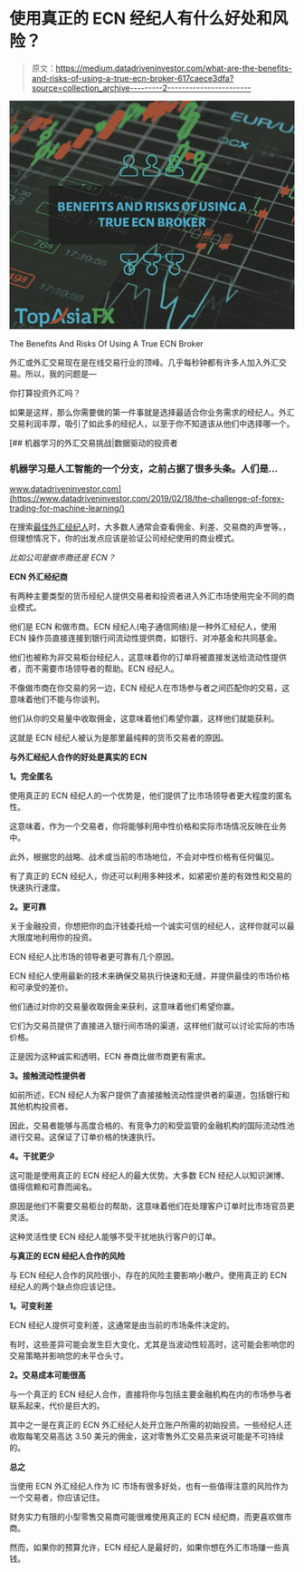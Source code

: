 # 使用真正的 ECN 经纪人有什么好处和风险？

> 原文：<https://medium.datadriveninvestor.com/what-are-the-benefits-and-risks-of-using-a-true-ecn-broker-617caece3dfa?source=collection_archive---------2----------------------->

![](img/22ab7355c883bc7f337b78209f757041.png)

The Benefits And Risks Of Using A True ECN Broker

外汇或外汇交易现在是在线交易行业的顶峰。几乎每秒钟都有许多人加入外汇交易。所以，我的问题是—

你打算投资外汇吗？

如果是这样，那么你需要做的第一件事就是选择最适合你业务需求的经纪人。外汇交易利润丰厚，吸引了如此多的经纪人，以至于你不知道该从他们中选择哪一个。

[](https://www.datadriveninvestor.com/2019/02/18/the-challenge-of-forex-trading-for-machine-learning/) [## 机器学习的外汇交易挑战|数据驱动的投资者

### 机器学习是人工智能的一个分支，之前占据了很多头条。人们是…

www.datadriveninvestor.com](https://www.datadriveninvestor.com/2019/02/18/the-challenge-of-forex-trading-for-machine-learning/) 

在搜索[最佳外汇经纪人](https://www.topasiafx.com/)时，大多数人通常会查看佣金、利差、交易商的声誉等。，但理想情况下，你的出发点应该是验证公司经纪使用的商业模式。

*比如公司是做市商还是 ECN？*

**ECN 外汇经纪商**

有两种主要类型的货币经纪人提供交易者和投资者进入外汇市场使用完全不同的商业模式。

他们是 ECN 和做市商。ECN 经纪人(电子通信网络)是一种外汇经纪人，使用 ECN 操作员直接连接到银行间流动性提供商，如银行、对冲基金和共同基金。

他们也被称为非交易柜台经纪人，这意味着你的订单将被直接发送给流动性提供者，而不需要市场领导者的帮助。ECN 经纪人。

不像做市商在你交易的另一边，ECN 经纪人在市场参与者之间匹配你的交易，这意味着他们不能与你谈判。

他们从你的交易量中收取佣金，这意味着他们希望你赢，这样他们就能获利。

这就是 ECN 经纪人被认为是那里最纯粹的货币交易者的原因。

**与外汇经纪人合作的好处是真实的 ECN**

**1。完全匿名**

使用真正的 ECN 经纪人的一个优势是，他们提供了比市场领导者更大程度的匿名性。

这意味着，作为一个交易者，你将能够利用中性价格和实际市场情况反映在业务中。

此外，根据您的战略、战术或当前的市场地位，不会对中性价格有任何偏见。

有了真正的 ECN 经纪人，你还可以利用多种技术，如紧密价差的有效性和交易的快速执行速度。

**2。更可靠**

关于金融投资，你想把你的血汗钱委托给一个诚实可信的经纪人，这样你就可以最大限度地利用你的投资。

ECN 经纪人比市场的领导者更可靠有几个原因。

ECN 经纪人使用最新的技术来确保交易执行快速和无缝，并提供最佳的市场价格和可承受的差价。

他们通过对你的交易量收取佣金来获利，这意味着他们希望你赢。

它们为交易员提供了直接进入银行间市场的渠道，这样他们就可以讨论实际的市场价格。

正是因为这种诚实和透明，ECN 券商比做市商更有需求。

**3。接触流动性提供者**

如前所述，ECN 经纪人为客户提供了直接接触流动性提供者的渠道，包括银行和其他机构投资者。

因此，交易者能够与高度合格的、有竞争力的和受监管的金融机构的国际流动性池进行交易。这保证了订单价格的快速执行。

**4。干扰更少**

这可能是使用真正的 ECN 经纪人的最大优势。大多数 ECN 经纪人以知识渊博、值得信赖和可靠而闻名。

原因是他们不需要交易柜台的帮助，这意味着他们在处理客户订单时比市场官员更灵活。

这种灵活性使 ECN 经纪人能够不受干扰地执行客户的订单。

**与真正的 ECN 经纪人合作的风险**

与 ECN 经纪人合作的风险很小，存在的风险主要影响小散户。使用真正的 ECN 经纪人的两个缺点你应该记住。

**1。可变利差**

ECN 经纪人提供可变利差，这通常是由当前的市场条件决定的。

有时，这些差异可能会发生巨大变化，尤其是当波动性较高时，这可能会影响您的交易策略并影响您的未平仓头寸。

**2。交易成本可能很高**

与一个真正的 ECN 经纪人合作，直接将你与包括主要金融机构在内的市场参与者联系起来，代价是巨大的。

其中之一是在真正的 ECN 外汇经纪人处开立账户所需的初始投资。一些经纪人还收取每笔交易高达 3.50 美元的佣金，这对零售外汇交易员来说可能是不可持续的。

**总之**

当使用 ECN 外汇经纪人作为 IC 市场有很多好处，也有一些值得注意的风险作为一个交易者，你应该记住。

财务实力有限的小型零售交易商可能很难使用真正的 ECN 经纪商，而更喜欢做市商。

然而，如果你的预算允许，ECN 经纪人是最好的，如果你想在外汇市场赚一些真钱。